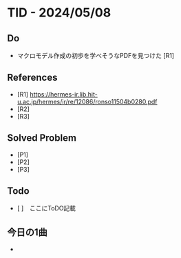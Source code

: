 # TID - 2024/05/08
<!--
## Learnings
- 
- 
-->


## Do
- マクロモデル作成の初歩を学べそうなPDFを見つけた [R1]


<!--
## Reflections & Insights
- 
- 
-->

<!--
## Plans for Tomorrow
- 
- 
-->

## References
- [R1] https://hermes-ir.lib.hit-u.ac.jp/hermes/ir/re/12086/ronso11504b0280.pdf
- [R2] 
- [R3] 

## Solved Problem
- [P1] 
- [P2] 
- [P3] 


## Todo
- [ ]　ここにToDO記載

## 今日の1曲
- 
